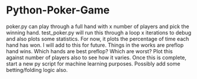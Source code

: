 # Python-Poker-Game
poker.py can play through a full hand with x number of players and pick the winning hand.
test_poker.py will run this through a loop x iterations to debug and also plots some statistics. For now, it plots the percentage of time each hand has won. I will add to this for future.
Things in the works are preflop hand wins. Which hands are best preflop? Which are worst? Plot this against number of players also to see how it varies.
Once this is complete, start a new py script for machine learning purposes.
Possibly add some betting/folding logic also.
